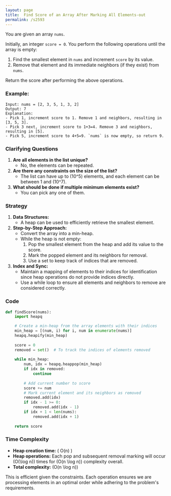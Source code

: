 ```yaml
---
layout: page
title:  Find Score of an Array After Marking All Elements-out
permalink: /s2593
---
```

You are given an array `nums`.

Initially, an integer `score = 0`. You perform the following operations until the array is empty:

1. Find the smallest element in `nums` and increment `score` by its value.
2. Remove that element and its immediate neighbors (if they exist) from `nums`.

Return the score after performing the above operations.

### Example:
```plaintext
Input: nums = [2, 3, 5, 1, 3, 2]
Output: 7
Explanation:
- Pick 1, increment score to 1. Remove 1 and neighbors, resulting in [3, 5, 3].
- Pick 3 next, increment score to 1+3=4. Remove 3 and neighbors, resulting in [5].
- Pick 5, increment score to 4+5=9. `nums` is now empty, so return 9.
```

### Clarifying Questions
1. **Are all elements in the list unique?**
    - No, the elements can be repeated.
2. **Are there any constraints on the size of the list?**
    - The list can have up to \(10^5\) elements, and each element can be between 1 and \(10^7\).
3. **What should be done if multiple minimum elements exist?**
    - You can pick any one of them.

### Strategy
1. **Data Structures:**
    - A heap can be used to efficiently retrieve the smallest element.
2. **Step-by-Step Approach:**
    - Convert the array into a min-heap.
    - While the heap is not empty:
        1. Pop the smallest element from the heap and add its value to the score.
        2. Mark the popped element and its neighbors for removal.
        3. Use a set to keep track of indices that are removed.
3. **Index and Sync:**
    - Maintain a mapping of elements to their indices for identification since heap operations do not provide indices directly.
    - Use a while loop to ensure all elements and neighbors to remove are considered correctly.

### Code
```python
def findScore(nums):
    import heapq

    # Create a min-heap from the array elements with their indices
    min_heap = [(num, i) for i, num in enumerate(nums)]
    heapq.heapify(min_heap)
    
    score = 0
    removed = set()  # To track the indices of elements removed
    
    while min_heap:
        num, idx = heapq.heappop(min_heap)
        if idx in removed:
            continue
        
        # Add current number to score
        score += num
        # Mark current element and its neighbors as removed
        removed.add(idx)
        if idx - 1 >= 0:
            removed.add(idx - 1)
        if idx + 1 < len(nums):
            removed.add(idx + 1)
    
    return score
```

### Time Complexity
- **Heap creation time:** \( O(n) \)
- **Heap operations:** Each pop and subsequent removal marking will occur \(O(\log n)\) times for \(O(n \log n)\) complexity overall.
- **Total complexity:** \(O(n \log n)\)

This is efficient given the constraints. Each operation ensures we are processing elements in an optimal order while adhering to the problem's requirements.
